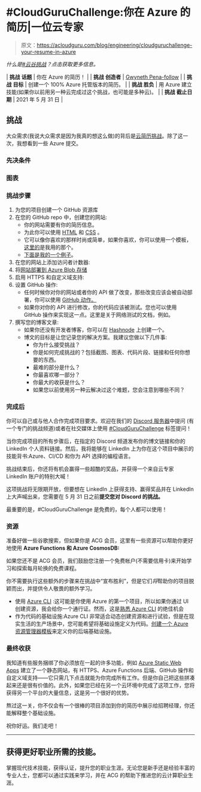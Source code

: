# #CloudGuruChallenge:你在 Azure 的简历|一位云专家

> 原文：<https://acloudguru.com/blog/engineering/cloudguruchallenge-your-resume-in-azure>

*什么是[#云谷挑战](https://acloudguru.com/blog/news/introducing-the-cloudguruchallenge)？点击获取更多信息。*

| **挑战** **话题** | 你在 Azure 的简历！ |
| **挑战** **创造者** | [Gwyneth Pena-follow](https://www.linkedin.com/in/gwyneth-pena) |
| **挑战** **目标** | 创建一个 100% Azure 托管版本的简历。 |
| **挑战** **胜负** | 用 Azure 建立技能(如果你以前用另一种云完成过这个挑战，也可能是多种云)。 |
| **挑战** **截止日期** | 2021 年 5 月 31 日 |

## 挑战

大众需求(我说大众需求是因为我真的想这么做)的背后是[云简历挑战](https://cloudresumechallenge.dev/)。除了这一次，我想看到一些 Azure 提交。

### 先决条件

### 图表

### 挑战步骤

1.  为您的项目创建一个 GitHub 资源库
2.  在您的 GitHub repo 中，创建您的网站:
    *   你的网站需要有你的简历信息。
    *   为此你可以使用 [HTML](https://developer.mozilla.org/en-US/docs/Web/HTML) 和 [CSS](https://www.w3schools.com/css/) 。
    *   它可以像你喜欢的那样时尚或简单，如果你喜欢，你可以使用一个模板，[这里的](https://www.themezy.com/free-website-templates/151-ceevee-free-responsive-website-template)是我用的那个。
    *   [下面是我的一个例子](https://www.gwynethpena.com)。
3.  在您的网站上添加访问者计数器:
4.  将[网站部署到 Azure Blob 存储](https://docs.microsoft.com/en-us/azure/storage/blobs/storage-blob-static-website)
5.  启用 HTTPS 和自定义域支持:
6.  设置 GitHub 操作:
    *   任何时候你对你的网站或者你的 API 做了改变，那些改变应该会被自动部署，你可以使用 [GitHub 动作。](https://www.google.com/search?client=firefox-b-1-d&q=get+started+with+github+actions)
    *   如果你对你的 API 进行修改，你的代码应该被测试。您也可以使用 GitHub 操作来实现这一点。这里是关于网络测试的文档，例如。
7.  撰写您的博客文章:
    *   如果你还没有开发者博客，你可以在 [Hashnode](https://hashnode.com/) 上创建一个。
    *   博文的目标是让您记录您的解决方案。我建议您做以下几件事:
        *   你为什么接受挑战？
        *   你是如何完成挑战的？包括截图、图表、代码片段、链接和任何你想要的东西。
        *   最难的部分是什么？
        *   你最喜欢哪一部分？
        *   你最大的收获是什么？
        *   如果您以前使用另一种云解决过这个难题，您会注意到哪些不同？

### **完成后**

你可以自己或与他人合作完成项目要求。欢迎在我们的 [Discord 服务器](https://acloudguru.com/blog/news/join-the-acg-community-on-discord)中提问 [](https://acloud.guru/forums/cloud-guru-challenge/recent?p=1&opt_id=oeu1596472190462r0.43263125574439387) (有一个专门的挑战频道)或者在社交媒体上使用 [#CloudGuruChallenge](https://twitter.com/search?q=%23cloudguruchallenge) 标签提问！

当你完成项目的所有步骤后，在指定的 [](https://acloud.guru/forums/cloud-guru-challenge/recent?p=1&opt_id=oeu1596472190462r0.43263125574439387) Discord 频道发布你的博文链接和你的 LinkedIn 个人资料链接。然后，我将能够在 LinkedIn 上为你在这个项目中展示的技能背书:Azure、CI/CD 和你为 API 选择的编程语言。

挑战结束后，你还将有机会赢得一些超酷的奖品，并获得一个来自云专家 LinkedIn 账户的特别大喊！

这项挑战将无限期开放，但要想在 LinkedIn 上获得支持、赢得奖品并在 LinkedIn 上大声喊出来，您需要在 5 月 31 日之前**提交您对 Discord 的挑战。**

最重要的是，#CloudGuruChallenge 是免费的，每个人都可以使用！

### **资源**

准备好做一些谷歌搜索，但如果你是 ACG 会员，这里有一些资源可以帮助你更好地使用 **Azure Functions 和 Azure CosmosDB:**

如果您还不是 ACG 会员，我们鼓励您注册一个免费帐户(不需要信用卡)来开始学习和探索每月轮换的免费课程。

你不需要执行这些额外的步骤来在挑战中“宣布胜利”，但是它们*将*帮助你的项目脱颖而出，并提供令人敬畏的额外学习。

*   使用 [Azure CLI](https://acloudguru.com/course/azure-cli-essentials) :这可能是你使用 Azure 的第一个项目，所以如果你通过 UI 创建资源，我会给你一个通行证。然而，这是[熟悉 Azure CLI](https://docs.microsoft.com/en-us/cli/azure/get-started-with-azure-cli) 的绝佳机会
*   作为代码的基础设施:Azure CLI 非常适合动态创建资源和进行试验，但是在现实生活的生产场景中，您可能希望将基础设施定义为代码。[创建一个 Azure 资源管理器模板](https://docs.microsoft.com/en-us/azure/azure-resource-manager/templates/template-tutorial-create-first-template?tabs=azure-powershell)来定义你的后端基础设施。

### **最终收获**

我知道有些服务捆绑了你必须放在一起的许多功能，例如 [Azure Static Web Apps](https://docs.microsoft.com/en-us/azure/static-web-apps/overview) 建立了一个静态网站，有 HTTPS、Azure Functions 后端、GitHub 操作和自定义域支持——它只需几下点击就能为你完成所有工作。但是你自己把这些拼凑起来还是很有价值的。此外，如果您已经在另一个云环境中完成了这项工作，您将获得另一个平台的大量信息，这是另一个很好的优势。

熬过这一关，你不仅会有一个很棒的项目添加到你的简历中展示给招聘经理，你还能解释整个基础设施。

祝你好运。我们走吧！

* * *

## 获得更好职业所需的技能。

掌握现代技术技能，获得认证，提升您的职业生涯。无论您是新手还是经验丰富的专业人士，您都可以通过实践来学习，并在 ACG 的帮助下推进您的云计算职业生涯。